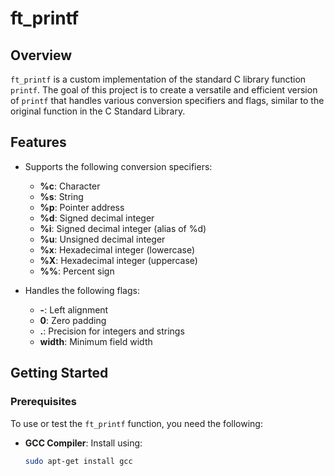 # ft_printf

## Overview

`ft_printf` is a custom implementation of the standard C library function `printf`. The goal of this project is to create a versatile and efficient version of `printf` that handles various conversion specifiers and flags, similar to the original function in the C Standard Library.

## Features

- Supports the following conversion specifiers:
  - **%c**: Character
  - **%s**: String
  - **%p**: Pointer address
  - **%d**: Signed decimal integer
  - **%i**: Signed decimal integer (alias of %d)
  - **%u**: Unsigned decimal integer
  - **%x**: Hexadecimal integer (lowercase)
  - **%X**: Hexadecimal integer (uppercase)
  - **%%**: Percent sign

- Handles the following flags:
  - **-**: Left alignment
  - **0**: Zero padding
  - **.**: Precision for integers and strings
  - **width**: Minimum field width

## Getting Started

### Prerequisites

To use or test the `ft_printf` function, you need the following:

- **GCC Compiler**: Install using:
  ```bash
  sudo apt-get install gcc

